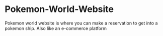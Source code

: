 # Pokemon-World-Website
Pokemon world website is where you can make a reservation to get into a pokemon ship. Also like an e-commerce platform
